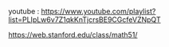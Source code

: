 youtube : https://www.youtube.com/playlist?list=PLIpLw6v7Z1qkKnTjcrsBE9CGcfeVZNpQT


https://web.stanford.edu/class/math51/
